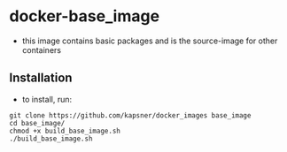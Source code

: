 # docker-base_image

- this image contains basic packages and is the source-image for other containers  

## Installation

- to install, run:  
```
git clone https://github.com/kapsner/docker_images base_image
cd base_image/
chmod +x build_base_image.sh 
./build_base_image.sh
```
